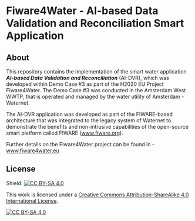 # Fiware4Water - AI-based Data Validation and Reconciliation Smart Application

## About

This repository contains the implementation of the smart water application ***AI-based 
Data Validation and Reconciliation*** (AI-DVR), which was developed within Demo Case #3 as part of 
the H2020 EU Project Fiware4Water. The Demo Case #3 was conducted in the Amsterdam West 
WWTP, that is operated and managed by the water utility of Amsterdam - Waternet. 

The AI-DVR application was developed as part of the FIWARE-based architecture that was
integrated to the legacy system of Waternet to demonstrate the benefits and non-intrusive 
capabilities of the open-source smart platform called FIWARE (www.fiware.org).

Further details on the Fiware4Water project can be found in - www.fiware4water.eu

## License

Shield: [![CC BY-SA 4.0][cc-by-sa-shield]][cc-by-sa]

This work is licensed under a
[Creative Commons Attribution-ShareAlike 4.0 International License][cc-by-sa].

[![CC BY-SA 4.0][cc-by-sa-image]][cc-by-sa]

[cc-by-sa]: http://creativecommons.org/licenses/by-sa/4.0/
[cc-by-sa-image]: https://licensebuttons.net/l/by-sa/4.0/88x31.png
[cc-by-sa-shield]: https://img.shields.io/badge/License-CC%20BY--SA%204.0-lightgrey.svg